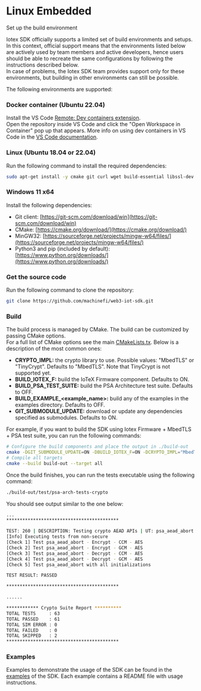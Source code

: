 # Linux Embedded

Set up the build environment

Iotex SDK officially supports a limited set of build environments and setups. In this context, official support means that the environments listed below are actively used by team members and active developers, hence users should be able to recreate the same configurations by following the instructions described below.\
In case of problems, the Iotex SDK team provides support only for these environments, but building in other environments can still be possible.

The following environments are supported:

### **Docker container (Ubuntu 22.04)**

Install the VS Code [Remote: Dev containers extension](https://marketplace.visualstudio.com/items?itemName=ms-vscode-remote.remote-containers).\
Open the repository inside VS Code and click the "Open Workspace in Container" pop up that appears. More info on using dev containers in VS Code in the [VS Code documentation](https://code.visualstudio.com/docs/devcontainers/containers#\_open-an-existing-workspace-in-a-container).

### **Linux (Ubuntu 18.04 or 22.04)**

Run the following command to install the required dependencies:

```bash
sudo apt-get install -y cmake git curl wget build-essential libssl-dev python3
```

### **Windows 11 x64**

Install the following dependencies:

* Git client: [https://git-scm.com/download/win](https://git-scm.com/download/win)
* CMake: [https://cmake.org/download/](https://cmake.org/download/)
* MinGW32: [https://sourceforge.net/projects/mingw-w64/files/](https://sourceforge.net/projects/mingw-w64/files/)
* Python3 and pip (included by default): [https://www.python.org/downloads/](https://www.python.org/downloads/)

### Get the source code

Run the following command to clone the repository:

```bash
git clone https://github.com/machinefi/web3-iot-sdk.git
```

### Build

The build process is managed by CMake. The build can be customized by passing CMake options.\
For a full list of CMake options see the main [CMakeLists.tx](https://github.com/machinefi/w3bstream-iot-sdk/blob/main/CMakeLists.txt). Below is a description of the most common ones:

* **CRYPTO\_IMPL:** the crypto library to use. Possible values: "MbedTLS" or "TinyCrypt". Defaults to "MbedTLS". Note that TinyCrypt is not supported yet.
* **BUILD\_IOTEX\_F:** build the IoTeX Firmware component. Defaults to ON.
* **BUILD\_PSA\_TEST\_SUITE:** build the PSA Architecture test suite. Defaults to OFF.
* **BUILD\_EXAMPLE\_\<example\_name>:** build any of the examples in the examples directory. Defaults to OFF.
* **GIT\_SUBMODULE\_UPDATE:** download or update any dependencies specified as submodules. Defaults to ON.

For example, if you want to build the SDK using Iotex Firmware + MbedTLS + PSA test suite, you can run the following commands:

```bash
# Configure the build components and place the output in ./build-out
cmake -DGIT_SUBMODULE_UPDATE=ON -DBUILD_IOTEX_F=ON -DCRYPTO_IMPL="MbedTLS" -DBUILD_PSA_TEST_SUITE=ON -S ./ -B ./build-out
# Compile all targets
cmake --build build-out --target all
```

Once the build finishes, you can run the tests executable using the following command:

```bash
./build-out/test/psa-arch-tests-crypto
```

You should see output similar to the one below:

```bash
...
******************************************

TEST: 260 | DESCRIPTION: Testing crypto AEAD APIs | UT: psa_aead_abort
[Info] Executing tests from non-secure
[Check 1] Test psa_aead_abort - Encrypt - CCM - AES
[Check 2] Test psa_aead_abort - Encrypt - GCM - AES
[Check 3] Test psa_aead_abort - Decrypt - CCM - AES
[Check 4] Test psa_aead_abort - Decrypt - GCM - AES
[Check 5] Test psa_aead_abort with all initializations

TEST RESULT: PASSED

******************************************

......

************ Crypto Suite Report **********
TOTAL TESTS     : 63
TOTAL PASSED    : 61
TOTAL SIM ERROR : 0
TOTAL FAILED    : 0
TOTAL SKIPPED   : 2
******************************************
```

### Examples

Examples to demonstrate the usage of the SDK can be found in the [examples](https://github.com/machinefi/web3-iot-sdk/tree/main/examples) of the SDK. Each example contains a README file with usage instructions.

